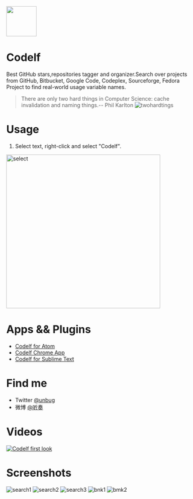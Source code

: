   <img src="http://unbug.github.io/codelf/resources/images/codelf_logo.png" width="80">

Codelf
=================
Best GitHub stars,repositories tagger and organizer.Search over projects from GitHub, Bitbucket, Google Code, Codeplex, Sourceforge, Fedora Project to find real-world usage variable names.

  >There are only two hard things in Computer Science: cache invalidation and naming things.-- Phil Karlton
    ![twohardtings](http://unbug.github.io/codelf/resources/images/twohardtings.jpg)


Usage
===============
  1. Select text, right-click and select "Codelf".

<img width="408" alt="select" src="https://cloud.githubusercontent.com/assets/799578/26272987/b42087fc-3d58-11e7-9db0-32f60b8ac389.png">


Apps && Plugins
=================
  * [Codelf for Atom](https://atom.io/packages/codelf)
  * [Codelf Chrome App](https://chrome.google.com/webstore/detail/codelf-best-github-stars/jnmjaglhmmcplekpfnblniiammmdpaan)
  * [Codelf for Sublime Text](https://github.com/unbug/codelf)


Find me
=================
  * Twitter [@unbug](https://twitter.com/unbug)
  * 微博 [@听奏](http://weibo.com/unbug)

Videos
===============
[![Codelf first look](https://cloud.githubusercontent.com/assets/799578/12520673/e037c0c6-c180-11e5-8342-cb291b98dcab.png)](https://youtu.be/Uqg8HWaa-2c)

Screenshots
================
![search1](https://cloud.githubusercontent.com/assets/799578/12498414/5a95d06e-c0dd-11e5-8a38-247e294df7ab.png)
![search2](https://cloud.githubusercontent.com/assets/799578/12498417/5aaf5ce6-c0dd-11e5-96be-af3900407d51.png)
![search3](https://cloud.githubusercontent.com/assets/799578/12498416/5a99eff0-c0dd-11e5-8458-1668d72a27ed.png)
![bnk1](https://cloud.githubusercontent.com/assets/799578/12507895/9945d290-c133-11e5-8bb9-ff5d5dec0cfe.png)
![bmk2](https://cloud.githubusercontent.com/assets/799578/12507854/5d2d328a-c133-11e5-85eb-d4da1c38a747.png)
